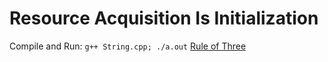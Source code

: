 # Resource Acquisition Is Initialization
Compile and Run: `g++ String.cpp; ./a.out`
[Rule of Three](https://stackoverflow.com/questions/4172722/what-is-the-rule-of-three)
